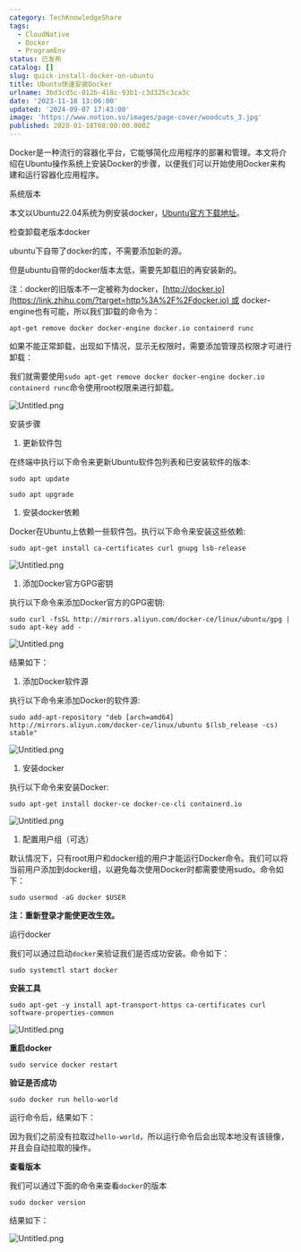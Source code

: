 ```yaml
---
category: TechKnowledgeShare
tags:
  - CloudNative
  - Docker
  - ProgramEnv
status: 已发布
catalog: []
slug: quick-install-docker-on-ubuntu
title: Ubuntu快速安装Docker
urlname: 3bd3cd5c-012b-418c-93b1-c3d325c3ca3c
date: '2023-11-18 13:06:00'
updated: '2024-09-07 17:43:00'
image: 'https://www.notion.so/images/page-cover/woodcuts_3.jpg'
published: 2020-01-18T08:00:00.000Z
---
```


Docker是一种流行的容器化平台，它能够简化应用程序的部署和管理。本文将介绍在Ubuntu操作系统上安装Docker的步骤，以便我们可以开始使用Docker来构建和运行容器化应用程序。


系统版本


本文以Ubuntu22.04系统为例安装docker，[Ubuntu官方下载地址](https://link.zhihu.com/?target=https%3A%2F%2Fubuntu.com%2Fdownload)。


检查卸载老版本docker


ubuntu下自带了docker的库，不需要添加新的源。


但是ubuntu自带的docker版本太低，需要先卸载旧的再安装新的。


注：docker的旧版本不一定被称为docker，[http://docker.io](https://link.zhihu.com/?target=http%3A%2F%2Fdocker.io) 或 docker-engine也有可能，所以我们卸载的命令为：


`apt-get remove docker docker-engine docker.io containerd runc`


如果不能正常卸载，出现如下情况，显示无权限时，需要添加管理员权限才可进行卸载：


我们就需要使用`sudo apt-get remove docker docker-engine docker.io containerd runc`命令使用root权限来进行卸载。


![Untitled.png](https://prod-files-secure.s3.us-west-2.amazonaws.com/5d24fe63-e567-4804-86f9-9fdc62e13082/39952d0f-7851-4550-b715-72a33876c773/Untitled.png?X-Amz-Algorithm=AWS4-HMAC-SHA256&X-Amz-Content-Sha256=UNSIGNED-PAYLOAD&X-Amz-Credential=ASIAZI2LB466XLLH7BFR%2F20250328%2Fus-west-2%2Fs3%2Faws4_request&X-Amz-Date=20250328T213426Z&X-Amz-Expires=3600&X-Amz-Security-Token=IQoJb3JpZ2luX2VjEP7%2F%2F%2F%2F%2F%2F%2F%2F%2F%2FwEaCXVzLXdlc3QtMiJGMEQCIBnYq%2FI3b%2FFxJVT5xPpQASHPim%2BZ8ULWjkI0xHOwOmaZAiAh%2F7P6cpixUNIkSsEMbATwcrY2UTsGc%2Bc%2BsfspQKDIrir%2FAwhnEAAaDDYzNzQyMzE4MzgwNSIMARsuIEDBZNA65A6hKtwD1uNed94ynQpTgZVQZk2pDB64zFlSKL5digTaJ9KcenG%2BNiUD0LE0xPRdhFA6qg1hZGwfSd8S%2FWnl9MW9oid1JRCeITibqGu0n%2FJ1tfcT29VZsb7NNGficaI9Ku5xXg39ozj4yxOzk9akRclwlhYRdxc2QE5R9KfD30zCJK%2BjzcYI4OkdvcZ1%2Fs47SZFvx6N%2F%2BuSWu%2BQpQKnPPK13ZM14bzuHtdJ8Md7DT4Fp1sgM%2BCAaOXuFpnP6ZVEkI9kjieuaidB%2BRFrtR1lA6kDFLnV%2F8Fmc8tWss9t04xV1GADAN8fq%2FxEnMA0cAX6Lq6NvC2WGsV1sZiYeiL%2FZkJWKQS0KHd9XYEXNBq4yNh5YBdCgA5aPs774nsRu%2BMW708mWnTTbK%2BTn4ape6zZeon24qb5pOs1PnahgkibifDzBCw%2Bm9iMp1UNTzdNAhOdCzOm%2BRfeWiXgqmP6MawJq%2Bccp2ToBnXxuB2oJelyXqU0cUFQRF1CMyI4C%2F%2FTbueAcArYYXsp7uAy%2FREB7u5BVBpNYNoVCUt7HGu%2FHphqlMRgqs%2BNHMAtzY6BsEL6E175mounT2Ln6DW6iPYrZ%2BV3c9JpFXJUO3ABzZ2JnN9KXf4qtW4N%2Fd62fzgB38HzzmR8eg%2Fww1KicvwY6pgF7MfHmVTeum%2B8bJp8A1Ijlnp35X9uxdFhoMp20UPEbsea7NVriJ1KOEXpRFdTzK0N1S1APlvT7mbpUsgjrJWOpAjHtrB8ooFD7zFL4fxj5ZBtmeBoYmNSnDuQ0n40JwpzScxZi7cJ96iVU8B6h8OqZ47PDC19P7%2Fogr1fP486u%2F1oeIh0sQlFn2SGDPcbSrhTbpvdAQxtGZ0RN35IPsLpEZNOtq5hl&X-Amz-Signature=749ea1b99d56df25b5522c6cd7d9aa85bb3dd6bf461a20f186d8b0cf4fa3ac6d&X-Amz-SignedHeaders=host&x-id=GetObject)


安装步骤

1. 更新软件包

在终端中执行以下命令来更新Ubuntu软件包列表和已安装软件的版本:


`sudo apt update`


`sudo apt upgrade`

1. 安装docker依赖

Docker在Ubuntu上依赖一些软件包。执行以下命令来安装这些依赖:


`sudo apt-get install ca-certificates curl gnupg lsb-release`


![Untitled.png](https://prod-files-secure.s3.us-west-2.amazonaws.com/5d24fe63-e567-4804-86f9-9fdc62e13082/b5a549a8-6621-4824-a151-93e8b0592f14/Untitled.png?X-Amz-Algorithm=AWS4-HMAC-SHA256&X-Amz-Content-Sha256=UNSIGNED-PAYLOAD&X-Amz-Credential=ASIAZI2LB466XLLH7BFR%2F20250328%2Fus-west-2%2Fs3%2Faws4_request&X-Amz-Date=20250328T213426Z&X-Amz-Expires=3600&X-Amz-Security-Token=IQoJb3JpZ2luX2VjEP7%2F%2F%2F%2F%2F%2F%2F%2F%2F%2FwEaCXVzLXdlc3QtMiJGMEQCIBnYq%2FI3b%2FFxJVT5xPpQASHPim%2BZ8ULWjkI0xHOwOmaZAiAh%2F7P6cpixUNIkSsEMbATwcrY2UTsGc%2Bc%2BsfspQKDIrir%2FAwhnEAAaDDYzNzQyMzE4MzgwNSIMARsuIEDBZNA65A6hKtwD1uNed94ynQpTgZVQZk2pDB64zFlSKL5digTaJ9KcenG%2BNiUD0LE0xPRdhFA6qg1hZGwfSd8S%2FWnl9MW9oid1JRCeITibqGu0n%2FJ1tfcT29VZsb7NNGficaI9Ku5xXg39ozj4yxOzk9akRclwlhYRdxc2QE5R9KfD30zCJK%2BjzcYI4OkdvcZ1%2Fs47SZFvx6N%2F%2BuSWu%2BQpQKnPPK13ZM14bzuHtdJ8Md7DT4Fp1sgM%2BCAaOXuFpnP6ZVEkI9kjieuaidB%2BRFrtR1lA6kDFLnV%2F8Fmc8tWss9t04xV1GADAN8fq%2FxEnMA0cAX6Lq6NvC2WGsV1sZiYeiL%2FZkJWKQS0KHd9XYEXNBq4yNh5YBdCgA5aPs774nsRu%2BMW708mWnTTbK%2BTn4ape6zZeon24qb5pOs1PnahgkibifDzBCw%2Bm9iMp1UNTzdNAhOdCzOm%2BRfeWiXgqmP6MawJq%2Bccp2ToBnXxuB2oJelyXqU0cUFQRF1CMyI4C%2F%2FTbueAcArYYXsp7uAy%2FREB7u5BVBpNYNoVCUt7HGu%2FHphqlMRgqs%2BNHMAtzY6BsEL6E175mounT2Ln6DW6iPYrZ%2BV3c9JpFXJUO3ABzZ2JnN9KXf4qtW4N%2Fd62fzgB38HzzmR8eg%2Fww1KicvwY6pgF7MfHmVTeum%2B8bJp8A1Ijlnp35X9uxdFhoMp20UPEbsea7NVriJ1KOEXpRFdTzK0N1S1APlvT7mbpUsgjrJWOpAjHtrB8ooFD7zFL4fxj5ZBtmeBoYmNSnDuQ0n40JwpzScxZi7cJ96iVU8B6h8OqZ47PDC19P7%2Fogr1fP486u%2F1oeIh0sQlFn2SGDPcbSrhTbpvdAQxtGZ0RN35IPsLpEZNOtq5hl&X-Amz-Signature=3df2d6531234bc7bc3774f21a0f56d7c1a1858ca419adfa1d665ba243cc1e690&X-Amz-SignedHeaders=host&x-id=GetObject)

1. 添加Docker官方GPG密钥

执行以下命令来添加Docker官方的GPG密钥:


`sudo curl -fsSL http://mirrors.aliyun.com/docker-ce/linux/ubuntu/gpg | sudo apt-key add -`


![Untitled.png](https://prod-files-secure.s3.us-west-2.amazonaws.com/5d24fe63-e567-4804-86f9-9fdc62e13082/98014b5e-f5b7-4b16-804e-ab6917971bd3/Untitled.png?X-Amz-Algorithm=AWS4-HMAC-SHA256&X-Amz-Content-Sha256=UNSIGNED-PAYLOAD&X-Amz-Credential=ASIAZI2LB466XLLH7BFR%2F20250328%2Fus-west-2%2Fs3%2Faws4_request&X-Amz-Date=20250328T213426Z&X-Amz-Expires=3600&X-Amz-Security-Token=IQoJb3JpZ2luX2VjEP7%2F%2F%2F%2F%2F%2F%2F%2F%2F%2FwEaCXVzLXdlc3QtMiJGMEQCIBnYq%2FI3b%2FFxJVT5xPpQASHPim%2BZ8ULWjkI0xHOwOmaZAiAh%2F7P6cpixUNIkSsEMbATwcrY2UTsGc%2Bc%2BsfspQKDIrir%2FAwhnEAAaDDYzNzQyMzE4MzgwNSIMARsuIEDBZNA65A6hKtwD1uNed94ynQpTgZVQZk2pDB64zFlSKL5digTaJ9KcenG%2BNiUD0LE0xPRdhFA6qg1hZGwfSd8S%2FWnl9MW9oid1JRCeITibqGu0n%2FJ1tfcT29VZsb7NNGficaI9Ku5xXg39ozj4yxOzk9akRclwlhYRdxc2QE5R9KfD30zCJK%2BjzcYI4OkdvcZ1%2Fs47SZFvx6N%2F%2BuSWu%2BQpQKnPPK13ZM14bzuHtdJ8Md7DT4Fp1sgM%2BCAaOXuFpnP6ZVEkI9kjieuaidB%2BRFrtR1lA6kDFLnV%2F8Fmc8tWss9t04xV1GADAN8fq%2FxEnMA0cAX6Lq6NvC2WGsV1sZiYeiL%2FZkJWKQS0KHd9XYEXNBq4yNh5YBdCgA5aPs774nsRu%2BMW708mWnTTbK%2BTn4ape6zZeon24qb5pOs1PnahgkibifDzBCw%2Bm9iMp1UNTzdNAhOdCzOm%2BRfeWiXgqmP6MawJq%2Bccp2ToBnXxuB2oJelyXqU0cUFQRF1CMyI4C%2F%2FTbueAcArYYXsp7uAy%2FREB7u5BVBpNYNoVCUt7HGu%2FHphqlMRgqs%2BNHMAtzY6BsEL6E175mounT2Ln6DW6iPYrZ%2BV3c9JpFXJUO3ABzZ2JnN9KXf4qtW4N%2Fd62fzgB38HzzmR8eg%2Fww1KicvwY6pgF7MfHmVTeum%2B8bJp8A1Ijlnp35X9uxdFhoMp20UPEbsea7NVriJ1KOEXpRFdTzK0N1S1APlvT7mbpUsgjrJWOpAjHtrB8ooFD7zFL4fxj5ZBtmeBoYmNSnDuQ0n40JwpzScxZi7cJ96iVU8B6h8OqZ47PDC19P7%2Fogr1fP486u%2F1oeIh0sQlFn2SGDPcbSrhTbpvdAQxtGZ0RN35IPsLpEZNOtq5hl&X-Amz-Signature=d9e5a7831f520ea863788d9f5e4081399440db04a0b189aebba53e41102d8869&X-Amz-SignedHeaders=host&x-id=GetObject)


结果如下：

1. 添加Docker软件源

执行以下命令来添加Docker的软件源:


`sudo add-apt-repository "deb [arch=amd64] http://mirrors.aliyun.com/docker-ce/linux/ubuntu $(lsb_release -cs) stable"`


![Untitled.png](https://prod-files-secure.s3.us-west-2.amazonaws.com/5d24fe63-e567-4804-86f9-9fdc62e13082/7fc5bdbe-9d4c-48b8-ba03-3309380f47ba/Untitled.png?X-Amz-Algorithm=AWS4-HMAC-SHA256&X-Amz-Content-Sha256=UNSIGNED-PAYLOAD&X-Amz-Credential=ASIAZI2LB466XLLH7BFR%2F20250328%2Fus-west-2%2Fs3%2Faws4_request&X-Amz-Date=20250328T213426Z&X-Amz-Expires=3600&X-Amz-Security-Token=IQoJb3JpZ2luX2VjEP7%2F%2F%2F%2F%2F%2F%2F%2F%2F%2FwEaCXVzLXdlc3QtMiJGMEQCIBnYq%2FI3b%2FFxJVT5xPpQASHPim%2BZ8ULWjkI0xHOwOmaZAiAh%2F7P6cpixUNIkSsEMbATwcrY2UTsGc%2Bc%2BsfspQKDIrir%2FAwhnEAAaDDYzNzQyMzE4MzgwNSIMARsuIEDBZNA65A6hKtwD1uNed94ynQpTgZVQZk2pDB64zFlSKL5digTaJ9KcenG%2BNiUD0LE0xPRdhFA6qg1hZGwfSd8S%2FWnl9MW9oid1JRCeITibqGu0n%2FJ1tfcT29VZsb7NNGficaI9Ku5xXg39ozj4yxOzk9akRclwlhYRdxc2QE5R9KfD30zCJK%2BjzcYI4OkdvcZ1%2Fs47SZFvx6N%2F%2BuSWu%2BQpQKnPPK13ZM14bzuHtdJ8Md7DT4Fp1sgM%2BCAaOXuFpnP6ZVEkI9kjieuaidB%2BRFrtR1lA6kDFLnV%2F8Fmc8tWss9t04xV1GADAN8fq%2FxEnMA0cAX6Lq6NvC2WGsV1sZiYeiL%2FZkJWKQS0KHd9XYEXNBq4yNh5YBdCgA5aPs774nsRu%2BMW708mWnTTbK%2BTn4ape6zZeon24qb5pOs1PnahgkibifDzBCw%2Bm9iMp1UNTzdNAhOdCzOm%2BRfeWiXgqmP6MawJq%2Bccp2ToBnXxuB2oJelyXqU0cUFQRF1CMyI4C%2F%2FTbueAcArYYXsp7uAy%2FREB7u5BVBpNYNoVCUt7HGu%2FHphqlMRgqs%2BNHMAtzY6BsEL6E175mounT2Ln6DW6iPYrZ%2BV3c9JpFXJUO3ABzZ2JnN9KXf4qtW4N%2Fd62fzgB38HzzmR8eg%2Fww1KicvwY6pgF7MfHmVTeum%2B8bJp8A1Ijlnp35X9uxdFhoMp20UPEbsea7NVriJ1KOEXpRFdTzK0N1S1APlvT7mbpUsgjrJWOpAjHtrB8ooFD7zFL4fxj5ZBtmeBoYmNSnDuQ0n40JwpzScxZi7cJ96iVU8B6h8OqZ47PDC19P7%2Fogr1fP486u%2F1oeIh0sQlFn2SGDPcbSrhTbpvdAQxtGZ0RN35IPsLpEZNOtq5hl&X-Amz-Signature=e90d417a1c9daeb82b11fba2a0823de55e98c2b1cb89a5a9d891b1e52511abab&X-Amz-SignedHeaders=host&x-id=GetObject)

1. 安装docker

执行以下命令来安装Docker:


`sudo apt-get install docker-ce docker-ce-cli containerd.io`


![Untitled.png](https://prod-files-secure.s3.us-west-2.amazonaws.com/5d24fe63-e567-4804-86f9-9fdc62e13082/d5ede442-ffc5-49c3-a76a-76559a797244/Untitled.png?X-Amz-Algorithm=AWS4-HMAC-SHA256&X-Amz-Content-Sha256=UNSIGNED-PAYLOAD&X-Amz-Credential=ASIAZI2LB466XLLH7BFR%2F20250328%2Fus-west-2%2Fs3%2Faws4_request&X-Amz-Date=20250328T213426Z&X-Amz-Expires=3600&X-Amz-Security-Token=IQoJb3JpZ2luX2VjEP7%2F%2F%2F%2F%2F%2F%2F%2F%2F%2FwEaCXVzLXdlc3QtMiJGMEQCIBnYq%2FI3b%2FFxJVT5xPpQASHPim%2BZ8ULWjkI0xHOwOmaZAiAh%2F7P6cpixUNIkSsEMbATwcrY2UTsGc%2Bc%2BsfspQKDIrir%2FAwhnEAAaDDYzNzQyMzE4MzgwNSIMARsuIEDBZNA65A6hKtwD1uNed94ynQpTgZVQZk2pDB64zFlSKL5digTaJ9KcenG%2BNiUD0LE0xPRdhFA6qg1hZGwfSd8S%2FWnl9MW9oid1JRCeITibqGu0n%2FJ1tfcT29VZsb7NNGficaI9Ku5xXg39ozj4yxOzk9akRclwlhYRdxc2QE5R9KfD30zCJK%2BjzcYI4OkdvcZ1%2Fs47SZFvx6N%2F%2BuSWu%2BQpQKnPPK13ZM14bzuHtdJ8Md7DT4Fp1sgM%2BCAaOXuFpnP6ZVEkI9kjieuaidB%2BRFrtR1lA6kDFLnV%2F8Fmc8tWss9t04xV1GADAN8fq%2FxEnMA0cAX6Lq6NvC2WGsV1sZiYeiL%2FZkJWKQS0KHd9XYEXNBq4yNh5YBdCgA5aPs774nsRu%2BMW708mWnTTbK%2BTn4ape6zZeon24qb5pOs1PnahgkibifDzBCw%2Bm9iMp1UNTzdNAhOdCzOm%2BRfeWiXgqmP6MawJq%2Bccp2ToBnXxuB2oJelyXqU0cUFQRF1CMyI4C%2F%2FTbueAcArYYXsp7uAy%2FREB7u5BVBpNYNoVCUt7HGu%2FHphqlMRgqs%2BNHMAtzY6BsEL6E175mounT2Ln6DW6iPYrZ%2BV3c9JpFXJUO3ABzZ2JnN9KXf4qtW4N%2Fd62fzgB38HzzmR8eg%2Fww1KicvwY6pgF7MfHmVTeum%2B8bJp8A1Ijlnp35X9uxdFhoMp20UPEbsea7NVriJ1KOEXpRFdTzK0N1S1APlvT7mbpUsgjrJWOpAjHtrB8ooFD7zFL4fxj5ZBtmeBoYmNSnDuQ0n40JwpzScxZi7cJ96iVU8B6h8OqZ47PDC19P7%2Fogr1fP486u%2F1oeIh0sQlFn2SGDPcbSrhTbpvdAQxtGZ0RN35IPsLpEZNOtq5hl&X-Amz-Signature=aa90707b0c9f0a9d24afc96f75cbf5ff57abee1ba43247e99aaca461c5f450b8&X-Amz-SignedHeaders=host&x-id=GetObject)

1. 配置用户组（可选）

默认情况下，只有root用户和docker组的用户才能运行Docker命令。我们可以将当前用户添加到docker组，以避免每次使用Docker时都需要使用sudo。命令如下：


`sudo usermod -aG docker $USER`


**注：重新登录才能使更改生效。**


运行docker


我们可以通过启动`docker`来验证我们是否成功安装。命令如下：


`sudo systemctl start docker`


**安装工具**


`sudo apt-get -y install apt-transport-https ca-certificates curl software-properties-common`


![Untitled.png](https://prod-files-secure.s3.us-west-2.amazonaws.com/5d24fe63-e567-4804-86f9-9fdc62e13082/0c3615c1-94db-46f5-9743-68bb221a9964/Untitled.png?X-Amz-Algorithm=AWS4-HMAC-SHA256&X-Amz-Content-Sha256=UNSIGNED-PAYLOAD&X-Amz-Credential=ASIAZI2LB466XLLH7BFR%2F20250328%2Fus-west-2%2Fs3%2Faws4_request&X-Amz-Date=20250328T213426Z&X-Amz-Expires=3600&X-Amz-Security-Token=IQoJb3JpZ2luX2VjEP7%2F%2F%2F%2F%2F%2F%2F%2F%2F%2FwEaCXVzLXdlc3QtMiJGMEQCIBnYq%2FI3b%2FFxJVT5xPpQASHPim%2BZ8ULWjkI0xHOwOmaZAiAh%2F7P6cpixUNIkSsEMbATwcrY2UTsGc%2Bc%2BsfspQKDIrir%2FAwhnEAAaDDYzNzQyMzE4MzgwNSIMARsuIEDBZNA65A6hKtwD1uNed94ynQpTgZVQZk2pDB64zFlSKL5digTaJ9KcenG%2BNiUD0LE0xPRdhFA6qg1hZGwfSd8S%2FWnl9MW9oid1JRCeITibqGu0n%2FJ1tfcT29VZsb7NNGficaI9Ku5xXg39ozj4yxOzk9akRclwlhYRdxc2QE5R9KfD30zCJK%2BjzcYI4OkdvcZ1%2Fs47SZFvx6N%2F%2BuSWu%2BQpQKnPPK13ZM14bzuHtdJ8Md7DT4Fp1sgM%2BCAaOXuFpnP6ZVEkI9kjieuaidB%2BRFrtR1lA6kDFLnV%2F8Fmc8tWss9t04xV1GADAN8fq%2FxEnMA0cAX6Lq6NvC2WGsV1sZiYeiL%2FZkJWKQS0KHd9XYEXNBq4yNh5YBdCgA5aPs774nsRu%2BMW708mWnTTbK%2BTn4ape6zZeon24qb5pOs1PnahgkibifDzBCw%2Bm9iMp1UNTzdNAhOdCzOm%2BRfeWiXgqmP6MawJq%2Bccp2ToBnXxuB2oJelyXqU0cUFQRF1CMyI4C%2F%2FTbueAcArYYXsp7uAy%2FREB7u5BVBpNYNoVCUt7HGu%2FHphqlMRgqs%2BNHMAtzY6BsEL6E175mounT2Ln6DW6iPYrZ%2BV3c9JpFXJUO3ABzZ2JnN9KXf4qtW4N%2Fd62fzgB38HzzmR8eg%2Fww1KicvwY6pgF7MfHmVTeum%2B8bJp8A1Ijlnp35X9uxdFhoMp20UPEbsea7NVriJ1KOEXpRFdTzK0N1S1APlvT7mbpUsgjrJWOpAjHtrB8ooFD7zFL4fxj5ZBtmeBoYmNSnDuQ0n40JwpzScxZi7cJ96iVU8B6h8OqZ47PDC19P7%2Fogr1fP486u%2F1oeIh0sQlFn2SGDPcbSrhTbpvdAQxtGZ0RN35IPsLpEZNOtq5hl&X-Amz-Signature=8f8af5fb3c293a9514bb13827c037f204bd450ed5826847ff22625502fb917e3&X-Amz-SignedHeaders=host&x-id=GetObject)


**重启docker**


`sudo service docker restart`


**验证是否成功**


`sudo docker run hello-world`


运行命令后，结果如下：


因为我们之前没有拉取过`hello-world`，所以运行命令后会出现本地没有该镜像，并且会自动拉取的操作。


**查看版本**


我们可以通过下面的命令来查看`docker`的版本


`sudo docker version`


结果如下：


![Untitled.png](https://prod-files-secure.s3.us-west-2.amazonaws.com/5d24fe63-e567-4804-86f9-9fdc62e13082/efdb509a-3c1e-41a3-91ee-a1bd88793688/Untitled.png?X-Amz-Algorithm=AWS4-HMAC-SHA256&X-Amz-Content-Sha256=UNSIGNED-PAYLOAD&X-Amz-Credential=ASIAZI2LB466XLLH7BFR%2F20250328%2Fus-west-2%2Fs3%2Faws4_request&X-Amz-Date=20250328T213426Z&X-Amz-Expires=3600&X-Amz-Security-Token=IQoJb3JpZ2luX2VjEP7%2F%2F%2F%2F%2F%2F%2F%2F%2F%2FwEaCXVzLXdlc3QtMiJGMEQCIBnYq%2FI3b%2FFxJVT5xPpQASHPim%2BZ8ULWjkI0xHOwOmaZAiAh%2F7P6cpixUNIkSsEMbATwcrY2UTsGc%2Bc%2BsfspQKDIrir%2FAwhnEAAaDDYzNzQyMzE4MzgwNSIMARsuIEDBZNA65A6hKtwD1uNed94ynQpTgZVQZk2pDB64zFlSKL5digTaJ9KcenG%2BNiUD0LE0xPRdhFA6qg1hZGwfSd8S%2FWnl9MW9oid1JRCeITibqGu0n%2FJ1tfcT29VZsb7NNGficaI9Ku5xXg39ozj4yxOzk9akRclwlhYRdxc2QE5R9KfD30zCJK%2BjzcYI4OkdvcZ1%2Fs47SZFvx6N%2F%2BuSWu%2BQpQKnPPK13ZM14bzuHtdJ8Md7DT4Fp1sgM%2BCAaOXuFpnP6ZVEkI9kjieuaidB%2BRFrtR1lA6kDFLnV%2F8Fmc8tWss9t04xV1GADAN8fq%2FxEnMA0cAX6Lq6NvC2WGsV1sZiYeiL%2FZkJWKQS0KHd9XYEXNBq4yNh5YBdCgA5aPs774nsRu%2BMW708mWnTTbK%2BTn4ape6zZeon24qb5pOs1PnahgkibifDzBCw%2Bm9iMp1UNTzdNAhOdCzOm%2BRfeWiXgqmP6MawJq%2Bccp2ToBnXxuB2oJelyXqU0cUFQRF1CMyI4C%2F%2FTbueAcArYYXsp7uAy%2FREB7u5BVBpNYNoVCUt7HGu%2FHphqlMRgqs%2BNHMAtzY6BsEL6E175mounT2Ln6DW6iPYrZ%2BV3c9JpFXJUO3ABzZ2JnN9KXf4qtW4N%2Fd62fzgB38HzzmR8eg%2Fww1KicvwY6pgF7MfHmVTeum%2B8bJp8A1Ijlnp35X9uxdFhoMp20UPEbsea7NVriJ1KOEXpRFdTzK0N1S1APlvT7mbpUsgjrJWOpAjHtrB8ooFD7zFL4fxj5ZBtmeBoYmNSnDuQ0n40JwpzScxZi7cJ96iVU8B6h8OqZ47PDC19P7%2Fogr1fP486u%2F1oeIh0sQlFn2SGDPcbSrhTbpvdAQxtGZ0RN35IPsLpEZNOtq5hl&X-Amz-Signature=ce94671363bb23bd700cd96f8fa12c4852d45ab9aa1cd20c2dd012809a9e5df6&X-Amz-SignedHeaders=host&x-id=GetObject)

